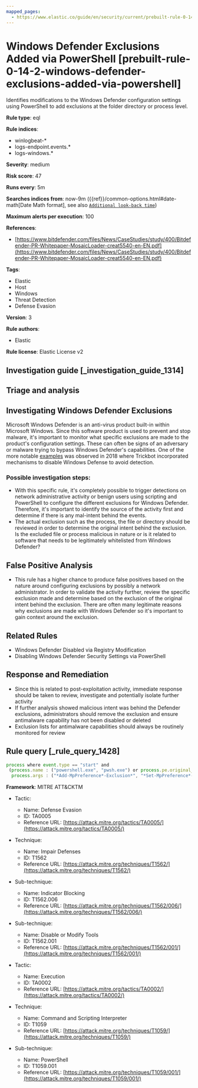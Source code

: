 ```yaml
---
mapped_pages:
  - https://www.elastic.co/guide/en/security/current/prebuilt-rule-0-14-2-windows-defender-exclusions-added-via-powershell.html
---
```


# Windows Defender Exclusions Added via PowerShell [prebuilt-rule-0-14-2-windows-defender-exclusions-added-via-powershell]

Identifies modifications to the Windows Defender configuration settings using PowerShell to add exclusions at the folder directory or process level.

**Rule type**: eql

**Rule indices**:

* winlogbeat-*
* logs-endpoint.events.*
* logs-windows.*

**Severity**: medium

**Risk score**: 47

**Runs every**: 5m

**Searches indices from**: now-9m ({{ref}}/common-options.html#date-math[Date Math format], see also [`Additional look-back time`](docs-content://solutions/security/detect-and-alert/create-detection-rule.md#rule-schedule))

**Maximum alerts per execution**: 100

**References**:

* [https://www.bitdefender.com/files/News/CaseStudies/study/400/Bitdefender-PR-Whitepaper-MosaicLoader-creat5540-en-EN.pdf](https://www.bitdefender.com/files/News/CaseStudies/study/400/Bitdefender-PR-Whitepaper-MosaicLoader-creat5540-en-EN.pdf)

**Tags**:

* Elastic
* Host
* Windows
* Threat Detection
* Defense Evasion

**Version**: 3

**Rule authors**:

* Elastic

**Rule license**: Elastic License v2

## Investigation guide [_investigation_guide_1314]

## Triage and analysis

## Investigating Windows Defender Exclusions

Microsoft Windows Defender is an anti-virus product built-in within Microsoft Windows. Since this software product is
used to prevent and stop malware, it's important to monitor what specific exclusions are made to the product's configuration
settings. These can often be signs of an adversary or malware trying to bypass Windows Defender's capabilities. One of the more
notable [examples](https://www.cyberbit.com/blog/endpoint-security/latest-trickbot-variant-has-new-tricks-up-its-sleeve/) was observed in 2018 where Trickbot incorporated mechanisms to disable Windows Defense to avoid detection.

### Possible investigation steps:
- With this specific rule, it's completely possible to trigger detections on network administrative activity or benign users
using scripting and PowerShell to configure the different exclusions for Windows Defender. Therefore, it's important to
identify the source of the activity first and determine if there is any mal-intent behind the events.
- The actual exclusion such as the process, the file or directory should be reviewed in order to determine the original
intent behind the exclusion. Is the excluded file or process malicious in nature or is it related to software that needs
to be legitimately whitelisted from Windows Defender?

## False Positive Analysis
- This rule has a higher chance to produce false positives based on the nature around configuring exclusions by possibly
a network administrator. In order to validate the activity further, review the specific exclusion made and determine based
on the exclusion of the original intent behind the exclusion. There are often many legitimate reasons why exclusions are made
with Windows Defender so it's important to gain context around the exclusion.

## Related Rules
- Windows Defender Disabled via Registry Modification
- Disabling Windows Defender Security Settings via PowerShell

## Response and Remediation
- Since this is related to post-exploitation activity, immediate response should be taken to review, investigate and
potentially isolate further activity
- If further analysis showed malicious intent was behind the Defender exclusions, administrators should remove
the exclusion and ensure antimalware capability has not been disabled or deleted
- Exclusion lists for antimalware capabilities should always be routinely monitored for review

## Rule query [_rule_query_1428]

```js
process where event.type == "start" and
 (process.name : ("powershell.exe", "pwsh.exe") or process.pe.original_file_name : ("powershell.exe", "pwsh.exe")) and
  process.args : ("*Add-MpPreference*-Exclusion*", "*Set-MpPreference*-Exclusion*")
```

**Framework**: MITRE ATT&CKTM

* Tactic:

    * Name: Defense Evasion
    * ID: TA0005
    * Reference URL: [https://attack.mitre.org/tactics/TA0005/](https://attack.mitre.org/tactics/TA0005/)

* Technique:

    * Name: Impair Defenses
    * ID: T1562
    * Reference URL: [https://attack.mitre.org/techniques/T1562/](https://attack.mitre.org/techniques/T1562/)

* Sub-technique:

    * Name: Indicator Blocking
    * ID: T1562.006
    * Reference URL: [https://attack.mitre.org/techniques/T1562/006/](https://attack.mitre.org/techniques/T1562/006/)

* Sub-technique:

    * Name: Disable or Modify Tools
    * ID: T1562.001
    * Reference URL: [https://attack.mitre.org/techniques/T1562/001/](https://attack.mitre.org/techniques/T1562/001/)

* Tactic:

    * Name: Execution
    * ID: TA0002
    * Reference URL: [https://attack.mitre.org/tactics/TA0002/](https://attack.mitre.org/tactics/TA0002/)

* Technique:

    * Name: Command and Scripting Interpreter
    * ID: T1059
    * Reference URL: [https://attack.mitre.org/techniques/T1059/](https://attack.mitre.org/techniques/T1059/)

* Sub-technique:

    * Name: PowerShell
    * ID: T1059.001
    * Reference URL: [https://attack.mitre.org/techniques/T1059/001/](https://attack.mitre.org/techniques/T1059/001/)



